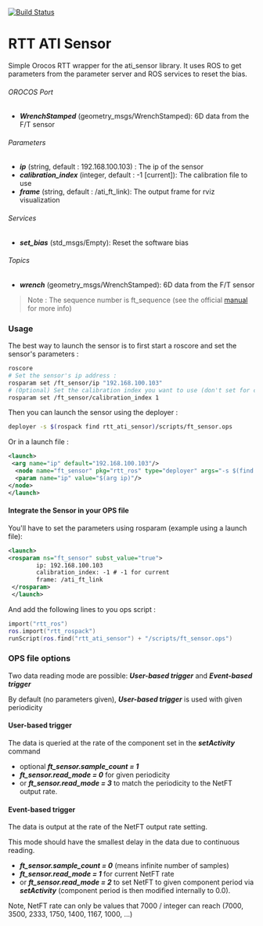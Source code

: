 [![Build Status](https://travis-ci.org/kuka-isir/rtt_ati_sensor.svg?branch=master)](https://travis-ci.org/kuka-isir/rtt_ati_sensor)
# RTT ATI Sensor

Simple Orocos RTT wrapper for the ati_sensor library. It uses ROS to get parameters from the parameter server and ROS services to reset the bias.

###### OROCOS Port 
* ***WrenchStamped*** (geometry_msgs/WrenchStamped): 6D data from the F/T sensor

###### Parameters
* ***ip*** (string, default : 192.168.100.103) : The ip of the sensor 
* ***calibration_index*** (integer, default : -1 [current]): The calibration file to use 
* ***frame*** (string, default : /ati_ft_link): The output frame for rviz visualization 

###### Services 
* ***set_bias*** (std_msgs/Empty): Reset the software bias 

###### Topics 
* ***wrench*** (geometry_msgs/WrenchStamped): 6D data from the F/T sensor

> Note : The sequence number is ft_sequence (see the official [manual](http://www.ati-ia.com/app_content/documents/9620-05-NET%20FT.pdf) for more info) 

### Usage 

The best way to launch the sensor is to first start a roscore and set the sensor's parameters : 

```bash
roscore
# Set the sensor's ip address : 
rosparam set /ft_sensor/ip "192.168.100.103"
# (Optional) Set the calibration index you want to use (don't set for current calibration)
rosparam set /ft_sensor/calibration_index 1
```
Then you can launch the sensor using the deployer : 
```bash
deployer -s $(rospack find rtt_ati_sensor)/scripts/ft_sensor.ops
```

Or in a launch file : 
```xml
<launch>
 <arg name="ip" default="192.168.100.103"/>
  <node name="ft_sensor" pkg="rtt_ros" type="deployer" args="-s $(find rtt_ati_sensor)/scripts/ft_sensor.ops --" output="screen">
  <param name="ip" value="$(arg ip)"/>
</node>
</launch>
```


#### Integrate the Sensor in your OPS file

You'll have to set the parameters using rosparam (example using a launch file):
```xml
<launch>
<rosparam ns="ft_sensor" subst_value="true">
        ip: 192.168.100.103
        calibration_index: -1 # -1 for current
        frame: /ati_ft_link
 </rosparam>
 </launch>
```
And add the following lines to you ops script : 

```lua
import("rtt_ros")
ros.import("rtt_rospack")
runScript(ros.find("rtt_ati_sensor") + "/scripts/ft_sensor.ops")
```


### OPS file options

Two data reading mode are possible: ***User-based trigger*** and ***Event-based trigger***

By default (no parameters given), ***User-based trigger*** is used with given periodicity

#### User-based trigger

The data is queried at the rate of the component set in the ***setActivity*** command

* optional ***ft_sensor.sample_count = 1***
* ***ft_sensor.read_mode = 0*** for given periodicity 
* or ***ft_sensor.read_mode = 3*** to match the periodicity to the NetFT output rate.
 
#### Event-based trigger

The data is output at the rate of the NetFT output rate setting. 

This mode should have the smallest delay in the data due to continuous reading.

* ***ft_sensor.sample_count = 0*** (means infinite number of samples)
* ***ft_sensor.read_mode = 1*** for current NetFT rate 
* or ***ft_sensor.read_mode = 2*** to set NetFT to given component period via ***setActivity*** (component period is then modified internally to 0.0).

Note, NetFT rate can only be values that 7000 / integer can reach (7000, 3500, 2333, 1750, 1400, 1167, 1000, ...)
